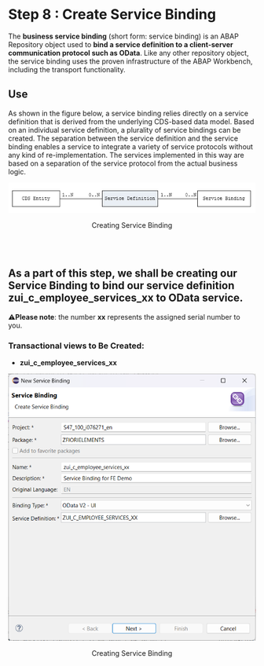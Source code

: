 # Step 8 : Create Service Binding

The **business service binding** (short form: service binding) is an ABAP Repository object used to **bind a service definition to a client-server communication protocol such as OData**. Like any other repository object, the service binding uses the proven infrastructure of the ABAP Workbench, including the transport functionality.

## Use
As shown in the figure below, a service binding relies directly on a service definition that is derived from the underlying CDS-based data model. Based on an individual service definition, a plurality of service bindings can be created. The separation between the service definition and the service binding enables a service to integrate a variety of service protocols without any kind of re-implementation. The services implemented in this way are based on a separation of the service protocol from the actual business logic.

<p align="center">
    <img src="../images/ServiceBinding.png" alt="Service Binding"/>
    <p align="center"> Creating Service Binding</p>
</p>

<br><br>
## As a part of this step, we shall be creating our Service Binding to bind our service definition zui_c_employee_services_xx to OData service.
:warning:**Please note**: the number **xx** represents the assigned serial number to you.</span>

### Transactional views to Be Created:
- **zui_c_employee_services_xx**
<p align="center">
    <img src="../images/zui_c_employee_services_xx.png" alt="Service Binding"/>
    <p align="center"> Creating Service Binding</p>
</p>


<!-- TO DO Add Project specific photos here
<br><br>
### First, we'll dive into the architecture overview.
<br>
<p align="center">
    <img src="../images/RAPArchitecture.png" alt="RAP Architecture"/>
    <p align="center"> Architecture Overview - The Big Picture</p>
</p>
-->
